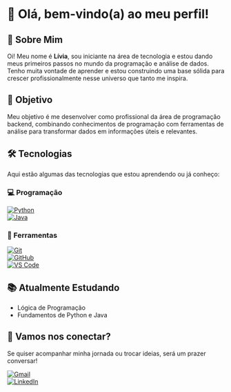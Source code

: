 # 👋 Olá, bem-vindo(a) ao meu perfil!

## 🚀 Sobre Mim

Oi! Meu nome é **Lívia**, sou iniciante na área de tecnologia e estou dando meus primeiros passos no mundo da programação e análise de dados. Tenho muita vontade de aprender e estou construindo uma base sólida para crescer profissionalmente nesse universo que tanto me inspira.

## 🎯 Objetivo

Meu objetivo é me desenvolver como profissional da área de programação backend, combinando conhecimentos de programação com ferramentas de análise para transformar dados em informações úteis e relevantes.

## 🛠️ Tecnologias

Aqui estão algumas das tecnologias que estou aprendendo ou já conheço:

### 💻 Programação  
[![Python](https://skillicons.dev/icons?i=python)](https://skillicons.dev)  
[![Java](https://skillicons.dev/icons?i=java)](https://skillicons.dev)

### 🔧 Ferramentas  
[![Git](https://skillicons.dev/icons?i=git)](https://skillicons.dev)  
[![GitHub](https://skillicons.dev/icons?i=github)](https://skillicons.dev)  
[![VS Code](https://skillicons.dev/icons?i=vscode)](https://skillicons.dev)

## 📚 Atualmente Estudando

- Lógica de Programação  
- Fundamentos de Python e Java  

## 📩 Vamos nos conectar?

Se quiser acompanhar minha jornada ou trocar ideias, será um prazer conversar!

[![Gmail](https://skillicons.dev/icons?i=gmail)](mailto:contato.liviaghirardi@gmail.com)  
[![LinkedIn](https://skillicons.dev/icons?i=linkedin)](https://www.linkedin.com/in/l%C3%ADviaghirardi/)

